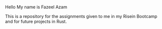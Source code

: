 Hello My name is Fazeel Azam

This is a repository for the assignments given to me in my Risein Bootcamp and for future projects in Rust.
